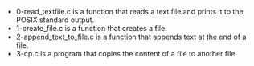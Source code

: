 - 0-read_textfile.c is a function that reads a text file and prints it to the POSIX standard output.
- 1-create_file.c is a function that creates a file.
- 2-append_text_to_file.c is a function that appends text at the end of a file.
- 3-cp.c is a program that copies the content of a file to another file.

